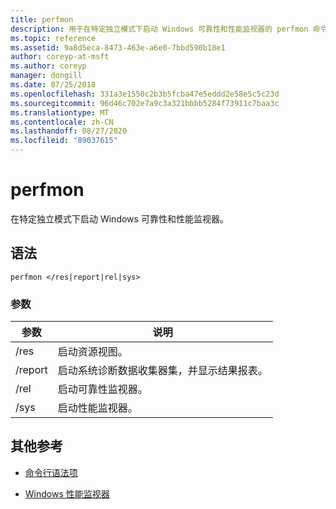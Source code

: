 ```yaml
---
title: perfmon
description: 用于在特定独立模式下启动 Windows 可靠性和性能监视器的 perfmon 命令的参考文章。
ms.topic: reference
ms.assetid: 9a8d5eca-8473-463e-a6e0-7bbd590b18e1
author: coreyp-at-msft
ms.author: coreyp
manager: dongill
ms.date: 07/25/2018
ms.openlocfilehash: 331a3e1550c2b3b5fcba47e5eddd2e58e5c5c23d
ms.sourcegitcommit: 96d46c702e7a9c3a321bbbb5284f73911c7baa3c
ms.translationtype: MT
ms.contentlocale: zh-CN
ms.lasthandoff: 08/27/2020
ms.locfileid: "89037615"
---
```

# <a name="perfmon"></a>perfmon

在特定独立模式下启动 Windows 可靠性和性能监视器。

## <a name="syntax"></a>语法

```
perfmon </res|report|rel|sys>
```

### <a name="parameters"></a>参数

| 参数 | 说明 |
|--|--|
| /res | 启动资源视图。 |
| /report | 启动系统诊断数据收集器集，并显示结果报表。 |
| /rel | 启动可靠性监视器。 |
| /sys | 启动性能监视器。 |

## <a name="additional-references"></a>其他参考

- [命令行语法项](command-line-syntax-key.md)

- [Windows 性能监视器](/previous-versions/windows/it-pro/windows-server-2008-r2-and-2008/cc749154(v%3dws.11))
